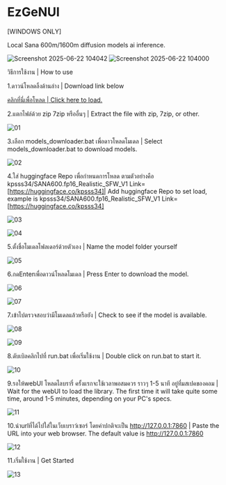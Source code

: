 # EzGeNUI

[WINDOWS ONLY]

Local Sana 600m/1600m diffusion models ai inference.

![Screenshot 2025-06-22 104042](https://github.com/user-attachments/assets/ecf9b1ce-2de1-4787-9fee-d6d9ccfe3f75) ![Screenshot 2025-06-22 104000](https://github.com/user-attachments/assets/45c38fb8-4a50-4a62-832c-d9fb0f4b7d2b)

วิธีการใช้งาน | How to use


1.ดาวน์โหลดลิ้งด้านล่าง | Download link below


[คลิกที่นี่เพื่อโหลด | Click here to load.](https://huggingface.co/datasets/kpsss34/EzGenUI_v1/resolve/main/EzGeNUI_win64_v1.7z)


2.แตกไฟล์ด้วย zip 7zip หรืออื่นๆ | Extract the file with zip, 7zip, or other.


![01](https://github.com/user-attachments/assets/3611e0ad-15a8-4a49-8b43-38035e82de8d)


3.เลือก models_downloader.bat เพื่อดาวโหลดโมเดล | Select models_downloader.bat to download models.


![02](https://github.com/user-attachments/assets/20d41ddb-0a21-40a6-803a-5a7682c4d784)


4.ใส่ huggingface Repo เพื่อกำหนดการโหลด ตามตัวอย่างคือ kpsss34/SANA600.fp16_Realistic_SFW_V1 Link=[https://huggingface.co/kpsss34]| Add huggingface Repo to set load, example is kpsss34/SANA600.fp16_Realistic_SFW_V1 Link=[https://huggingface.co/kpsss34]


![03](https://github.com/user-attachments/assets/7a7cf011-e962-44e6-b056-15588bd00539)


![04](https://github.com/user-attachments/assets/04389945-86bf-4c0e-8520-e149c4bc0ff5)


5.ตั้งชื่อโมเดลโฟลเดอร์ด้วยตัวเอง | Name the model folder yourself


![05](https://github.com/user-attachments/assets/dbf37c10-20bd-42c1-ac4e-9ed89d36efe5)


6.กดEnterเพื่อดาวน์โหลดโมเดล | Press Enter to download the model.


![06](https://github.com/user-attachments/assets/33b64f08-704c-4069-84be-5889cc9032a0)


![07](https://github.com/user-attachments/assets/d76d72ce-6a54-4653-98f8-fc5d24426c09)


7.เข้าไปตรวจสอบว่ามีโมเดลแล้วหรือยัง | Check to see if the model is available.


![08](https://github.com/user-attachments/assets/07d17f55-d91f-4a21-9d66-1caafa37d637)


![09](https://github.com/user-attachments/assets/a683e13b-c091-46de-8202-a4c35d4d5210)


8.ดับเบิลคลิกไปที่ run.bat เพื่อเริ่มใช้งาน | Double click on run.bat to start it.


![10](https://github.com/user-attachments/assets/d99b1edb-bb8f-4287-ae36-06ebc36ee443)


9.รอให้webUI โหลดไลบรารี่ ครั้งแรกจะใช้เวลาพอสมควร ราวๆ 1-5 นาที อยู่ที่มสเปคของคอม | Wait for the webUI to load the library. The first time it will take quite some time, around 1-5 minutes, depending on your PC's specs.

![11](https://github.com/user-attachments/assets/41d99d3e-2264-45ae-941a-506f03279eca)


10.นำurlที่ได้ไปใส่ในเว็บเบราว์เซอร์ โดยค่าปกติจะเป็น http://127.0.0.1:7860 | Paste the URL into your web browser. The default value is http://127.0.0.1:7860


![12](https://github.com/user-attachments/assets/5a3fcfc6-f876-41b8-8c6a-1d09247b1ebe)


11.เริ่มใช้งาน | Get Started


![13](https://github.com/user-attachments/assets/9a8d83ee-b3c2-4062-8aec-f3ce37c46103)


